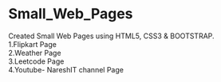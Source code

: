 # Small_Web_Pages

Created Small Web Pages using HTML5, CSS3 & BOOTSTRAP.
<br>
1.Flipkart Page
<br>
2.Weather Page
<br>
3.Leetcode Page
<br>
4.Youtube- NareshIT channel Page
